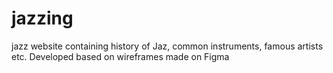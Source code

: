 # jazzing
jazz website containing history of Jaz, common instruments, famous artists etc. Developed based on wireframes made on Figma
